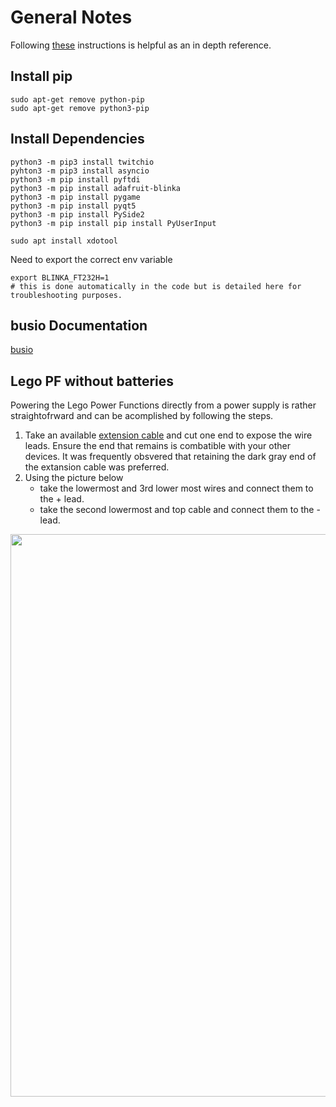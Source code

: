 # General Notes

Following [these](https://learn.adafruit.com/circuitpython-on-any-computer-with-ft232h/overiew)
instructions is helpful as an in depth reference.

## Install pip
```
sudo apt-get remove python-pip
sudo apt-get remove python3-pip
```

## Install Dependencies
```
python3 -m pip3 install twitchio
pyhton3 -m pip3 install asyncio
python3 -m pip install pyftdi
python3 -m pip install adafruit-blinka
python3 -m pip install pygame
python3 -m pip install pyqt5
python3 -m pip install PySide2
python3 -m pip install pip install PyUserInput

sudo apt install xdotool
```

Need to export the correct env variable
```
export BLINKA_FT232H=1
# this is done automatically in the code but is detailed here for troubleshooting purposes.
```

## busio Documentation
[busio](https://circuitpython.readthedocs.io/en/latest/shared-bindings/busio/#busio.I2C)

## Lego PF without batteries

Powering the Lego Power Functions directly from a power supply is rather straightofrward and can be acomplished by following the steps.
1. Take an available [extension cable](https://www.lego.com/en-us/product/lego-power-functions-extension-wire-8886) and cut one end to expose the wire leads. Ensure the end that remains is combatible with your other devices. It was frequently obsvered that retaining the dark gray end of the extansion cable was preferred.
2. Using the picture below
    - take the lowermost and 3rd lower most wires and connect them to the + lead.
    - take the second lowermost and top cable and connect them to the - lead.

<img src="lego_pf.png" width="900">

